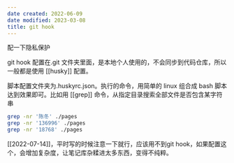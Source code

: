 ```yaml
---
date created: 2022-06-09
date modified: 2023-03-08
title: git hook
---
```


配一下隐私保护

git hook 配置在.git 文件夹里面，是本地个人使用的，不会同步到代码仓库，所以一般都是使用 [[husky]] 配置。

脚本配置文件夹为.huskyrc.json。执行的命令，用简单的 linux 组合成 bash 脚本达到效果即可。比如用 [[grep]] 命令，从指定目录搜索全部文件是否包含某字符串

```bash
grep -nr '陈冬' ./pages
grep -nr '136996' ./pages
grep -nr '18768' ./pages
```

[[2022-07-14]]，平时写的时候注意一下就行，应该用不到git hook，如果配置这个，会增加复杂度，让笔记库杂糅进太多东西，变得不纯粹。
